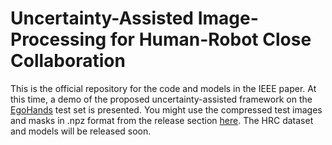 # Uncertainty-Assisted Image-Processing for Human-Robot Close Collaboration
This is the official repository for the code and models in the IEEE paper. At this time, a demo of the proposed uncertainty-assisted framework on the [EgoHands](http://vision.soic.indiana.edu/projects/egohands/) test set is presented. You might use the compressed test images and masks in .npz format from the release section [here](). The HRC dataset and models will be released soon. 
